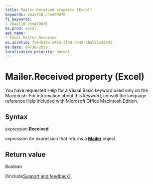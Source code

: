 ```yaml
---
title: Mailer.Received property (Excel)
keywords: vbaxl10.chm499076
f1_keywords:
- vbaxl10.chm499076
ms.prod: excel
api_name:
- Excel.Mailer.Received
ms.assetid: 7a04539a-a45b-3f34-ae42-10ab71c26443
ms.date: 04/30/2019
localization_priority: Normal
---
```



# Mailer.Received property (Excel)

You have requested Help for a Visual Basic keyword used only on the Macintosh. For information about this keyword, consult the language reference Help included with Microsoft Office Macintosh Edition.


## Syntax

_expression_.**Received**

_expression_ An expression that returns a **[Mailer](Excel.Mailer.md)** object.


## Return value

Boolean




[!include[Support and feedback](~/includes/feedback-boilerplate.md)]